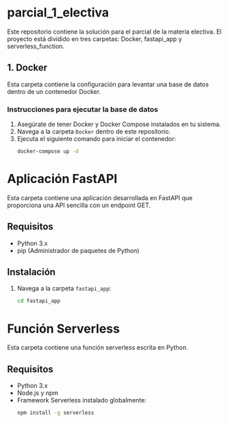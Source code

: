 # parcial_1_electiva

Este repositorio contiene la solución para el parcial de la materia electiva. El proyecto está dividido en tres carpetas: Docker, fastapi_app y serverless_function.

## 1. Docker
Esta carpeta contiene la configuración para levantar una base de datos dentro de un contenedor Docker.

### Instrucciones para ejecutar la base de datos
1. Asegúrate de tener Docker y Docker Compose instalados en tu sistema.
2. Navega a la carpeta `Docker` dentro de este repositorio.
3. Ejecuta el siguiente comando para iniciar el contenedor:
   ```sh
   docker-compose up -d
# Aplicación FastAPI

Esta carpeta contiene una aplicación desarrollada en FastAPI que proporciona una API sencilla con un endpoint GET.

## Requisitos
- Python 3.x
- pip (Administrador de paquetes de Python)

## Instalación
1. Navega a la carpeta `fastapi_app`:
   ```sh
   cd fastapi_app
# Función Serverless

Esta carpeta contiene una función serverless escrita en Python.

## Requisitos
- Python 3.x
- Node.js y npm
- Framework Serverless instalado globalmente:
  ```sh
  npm install -g serverless
